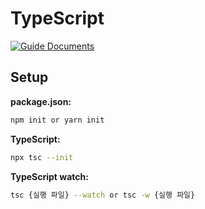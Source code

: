 # TypeScript 

[![Guide Documents](https://img.shields.io/badge/wiki-documentation-forestgreen)](https://github.com/jihwooon/TypeScript-Study/wiki)

## Setup

**package.json:**

```sh
npm init or yarn init
```

**TypeScript:**

```sh
npx tsc --init
```

**TypeScript watch:**

``` sh
tsc {실행 파일} --watch or tsc -w {실행 파일}
```
